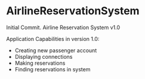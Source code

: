 # AirlineReservationSystem
Initial Commit. Airline Reservation System v1.0


Application Capabilities in version 1.0:
- Creating new passenger account
- Displaying connections
- Making reservations
- Finding reservations in system

